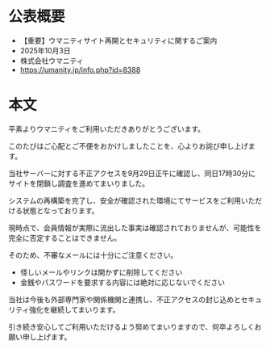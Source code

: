 # 公表概要
- 【重要】ウマニティサイト再開とセキュリティに関するご案内
- 2025年10月3日
- 株式会社ウマニティ
- https://umanity.jp/info.php?id=8388

# 本文
平素よりウマニティをご利用いただきありがとうございます。

このたびはご心配とご不便をおかけしましたことを、心よりお詫び申し上げます。

当社サーバーに対する不正アクセスを9月29日正午に確認し、同日17時30分にサイトを閉鎖し調査を進めてまいりました。

システムの再構築を完了し、安全が確認された環境にてサービスをご利用いただける状態となっております。

現時点で、会員情報が実際に流出した事実は確認されておりませんが、可能性を完全に否定することはできません。

そのため、不審なメールには十分にご注意ください。

- 怪しいメールやリンクは開かずに削除してください
- 金銭やパスワードを要求する内容には絶対に応じないでください

当社は今後も外部専門家や関係機関と連携し、不正アクセスの封じ込めとセキュリティ強化を継続してまいります。

引き続き安心してご利用いただけるよう努めてまいりますので、何卒よろしくお願い申し上げます。
